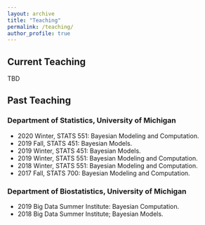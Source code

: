 ```yaml
---
layout: archive
title: "Teaching"
permalink: /teaching/
author_profile: true
---
```


## Current Teaching

TBD

## Past Teaching

### Department of Statistics, University of Michigan

* 2020 Winter, STATS 551: Bayesian Modeling and Computation.
* 2019 Fall, STATS 451: Bayesian Models.
* 2019 Winter, STATS 451: Bayesian Models.
* 2019 Winter, STATS 551: Bayesian Modeling and Computation.
* 2018 Winter, STATS 551: Bayesian Modeling and Computation.
* 2017 Fall, STATS 700: Bayesian Modeling and Computation.

### Department of Biostatistics, University of Michigan

* 2019 Big Data Summer Institute: Bayesian Computation.
* 2018 Big Data Summer Institute; Bayesian Models.
